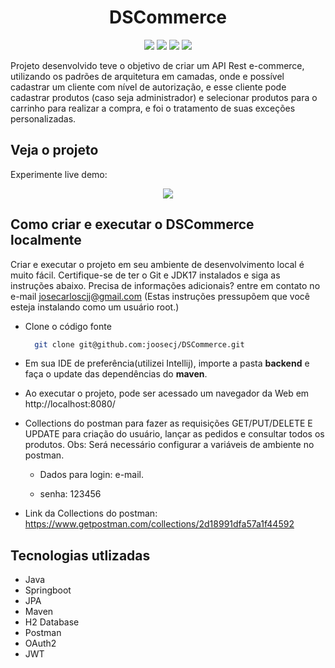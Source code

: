 <h1 align="center">DSCommerce</h1>

<p align='center'> 
    <img src="https://img.shields.io/badge/Spring_Boot  V2.7.3-F2F4F9?style=for-the-badge&logo=spring-boot"/>
    <img src="https://img.shields.io/badge/Java-ED8B00?style=for-the-badge&logo=java&logoColor=white"/>  
    <img src="https://img.shields.io/badge/JWT-F2F4F9?style=for-the-badge&logo=JSON%20web%20tokens&logoColor=black"/>
    <img src="https://img.shields.io/badge/IntelliJ_IDEA-000000.svg?style=for-the-badge&logo=intellij-idea&logoColor=white"/>
</p>    

Projeto desenvolvido teve o objetivo de criar um API Rest e-commerce, utilizando os padrões de arquitetura em camadas, onde e possível cadastrar um cliente  com nível de autorização, e esse cliente pode cadastrar produtos (caso seja administrador) e selecionar produtos para o carrinho para realizar a compra, e foi o tratamento de suas exceções personalizadas.

<h2>Veja o projeto</h2>

Experimente live demo:

<p align='center'> <img src="https://i.imgur.com/r7Giga8.gif"/></p>

<h2>Como criar e executar o DSCommerce localmente</h2>

Criar e executar o projeto em seu ambiente de desenvolvimento local é muito fácil. Certifique-se de ter o Git e JDK17 instalados e siga as instruções abaixo. Precisa de informações adicionais? entre em contato no e-mail josecarloscjj@gmail.com 
(Estas instruções pressupõem que você esteja instalando como um usuário root.)

- Clone o código fonte

   ```bash
     git clone git@github.com:joosecj/DSCommerce.git
   ```

- Em sua IDE de preferência(utilizei Intellij), importe a pasta **backend** e faça o update das dependências do **maven**.

- Ao executar o projeto, pode ser acessado um navegador da Web em http://localhost:8080/

- Collections do postman para fazer as requisições GET/PUT/DELETE E UPDATE para criação do usuário, lançar as pedidos e consultar todos os produtos. Obs: Será necessário configurar a variáveis de ambiente no postman.  

   - Dados para login: e-mail. 

   - senha: 123456

      

- Link da Collections do postman: https://www.getpostman.com/collections/2d18991dfa57a1f44592


<h2>Tecnologias utlizadas</h2>

- Java
- Springboot
- JPA
- Maven
- H2 Database
- Postman
- OAuth2
- JWT
